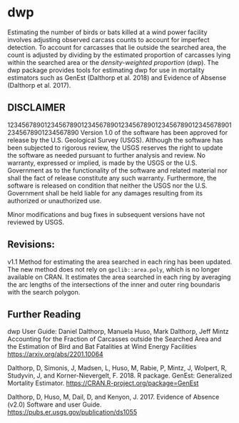 # dwp
Estimating the number of birds or bats killed at a wind power facility involves
adjusting observed carcass counts to account for imperfect detection. To account
for carcasses that lie outside the searched area, the count is adjusted by 
dividing by the estimated proportion of carcasses lying within the searched area 
or the *density-weighted proportion* (dwp). The dwp package provides tools for 
estimating dwp for use in mortality estimators such as GenEst (Dalthorp et al. 
2018) and Evidence of Absense (Dalthorp et al. 2017).


## DISCLAIMER
12345678901234567890123456789012345678901234567890123456789012345678901234567890
Version 1.0 of the software has been approved for release by the U.S. Geological Survey (USGS). 
Although the software has been subjected to rigorous review, the USGS reserves 
the right to update the software as needed pursuant to further analysis and 
review. No warranty, expressed or implied, is made by the USGS or the U.S. 
Government as to the functionality of the software and related material nor shall
the fact of release constitute any such warranty. Furthermore, the software is
released on condition that neither the USGS nor the U.S. Government shall be held
liable for any damages resulting from its authorized or unauthorized use.

Minor modifications and bug fixes in subsequent versions have not reviewed
by USGS.

## Revisions:
v1.1 
Method for estimating the area searched in each ring has been updated. The new method does not
rely on `gpclib::area.poly`, which is no longer available on CRAN. It estimates the area searched in 
each ring by averaging the arc lengths of the intersections of the inner and outer ring boundaris
with the search polygon.

## Further Reading
dwp User Guide: Daniel Dalthorp, Manuela Huso, Mark Dalthorp, Jeff Mintz
Accounting for the Fraction of Carcasses outside the Searched Area and the Estimation of Bird and
Bat Fatalities at Wind Energy Facilities
https://arxiv.org/abs/2201.10064

Dalthorp, D, Simonis, J, Madsen, L, Huso, M, Rabie, P, Mintz, J, Wolpert, R, 
Studyvin, J, and Korner-Nievergelt, F. 2018. R package. GenEst: Generalized Mortality Estimator.
https://CRAN.R-project.org/package=GenEst

Dalthorp, D, Huso, M, Dail, D, and Kenyon, J. 2017. Evidence of Absence (v2.0)
Software and user Guide. https://pubs.er.usgs.gov/publication/ds1055
